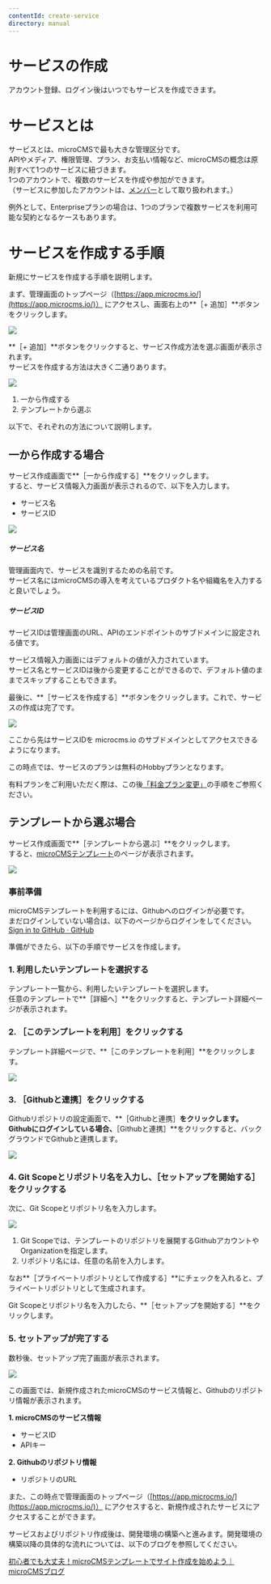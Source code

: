 ```yaml
---
contentId: create-service
directory: manual
---
```


# サービスの作成

アカウント登録、ログイン後はいつでもサービスを作成できます。

サービスとは
======

サービスとは、microCMSで最も大きな管理区分です。  
APIやメディア、権限管理、プラン、お支払い情報など、microCMSの概念は原則すべて1つのサービスに紐づきます。  
1つのアカウントで、複数のサービスを作成や参加ができます。  
（サービスに参加したアカウントは、[メンバー](/manual/manage-members)として取り扱われます。）

例外として、Enterpriseプランの場合は、1つのプランで複数サービスを利用可能な契約となるケースもあります。

サービスを作成する手順
===========

新規にサービスを作成する手順を説明します。  
  
まず、管理画面のトップページ（[https://app.microcms.io/](https://app.microcms.io/)） にアクセスし、画面右上の**［+ 追加］**ボタンをクリックします。  
  
![](https://images.microcms-assets.io/assets/d6af1616730544a596d299c20834f460/ded89c3391524747814675e64ab0a9c8/CleanShot%202024-08-09%20at%2013.40.53%402x.png)  
  
**［+ 追加］**ボタンをクリックすると、サービス作成方法を選ぶ画面が表示されます。  
サービスを作成する方法は大きく二通りあります。  
  
![](https://images.microcms-assets.io/assets/d6af1616730544a596d299c20834f460/5b2cc9f75b3c4e76b731ecaf99b80f1b/CleanShot%202024-08-09%20at%2013.41.18%402x.png)

1.  一から作成する
2.  テンプレートから選ぶ

  
以下で、それぞれの方法について説明します。  

一から作成する場合
---------

サービス作成画面で**［一から作成する］**をクリックします。  
すると、サービス情報入力画面が表示されるので、以下を入力します。

*   サービス名
*   サービスID

![](https://images.microcms-assets.io/assets/d6af1616730544a596d299c20834f460/ae91b440fccc4644b42f973a7f97e466/CleanShot%202024-08-09%20at%2013.43.06%402x.png)

##### サービス名

管理画面内で、サービスを識別するための名前です。  
サービス名にはmicroCMSの導入を考えているプロダクト名や組織名を入力すると良いでしょう。  

##### サービスID

サービスIDは管理画面のURL、APIのエンドポイントのサブドメインに設定される値です。

サービス情報入力画面にはデフォルトの値が入力されています。  
サービス名とサービスIDは後から変更することができるので、デフォルト値のままでスキップすることもできます。

  
最後に、**［サービスを作成する］**ボタンをクリックします。これで、サービスの作成は完了です。  
  
![](https://images.microcms-assets.io/assets/d6af1616730544a596d299c20834f460/a1c318ddf8fa44719b3a04c7cebf4d72/%E3%82%B9%E3%82%AF%E3%83%AA%E3%83%BC%E3%83%B3%E3%82%B7%E3%83%A7%E3%83%83%E3%83%88%202023-03-15%2016.52.25.png)  
  
ここから先はサービスIDを microcms.io のサブドメインとしてアクセスできるようになります。

この時点では、サービスのプランは無料のHobbyプランとなります。

有料プランをご利用いただく際は、この後[「料金プラン変更」](/manual/change-plan-and-billing)の手順をご参照ください。

テンプレートから選ぶ場合
------------

サービス作成画面で**［テンプレートから選ぶ］**をクリックします。  
すると、[microCMSテンプレート](https://templates.microcms.io/)のページが表示されます。  
  
![](https://images.microcms-assets.io/assets/d6af1616730544a596d299c20834f460/9b477a9c788346df894240a0c05e765b/CleanShot%202024-08-14%20at%2017.10.32%402x.png)  

### 事前準備

microCMSテンプレートを利用するには、Githubへのログインが必要です。  
まだログインしていない場合は、以下のページからログインをしてください。  
[Sign in to GitHub · GitHub](https://github.com/login)  
  
準備ができたら、以下の手順でサービスを作成します。  

### 1\. 利用したいテンプレートを選択する

テンプレート一覧から、利用したいテンプレートを選択します。  
任意のテンプレートで**［詳細へ］**をクリックすると、テンプレート詳細ページが表示されます。  

### 2\. ［このテンプレートを利用］をクリックする

テンプレート詳細ページで、**［このテンプレートを利用］**をクリックします。  
  
![](https://images.microcms-assets.io/assets/d6af1616730544a596d299c20834f460/9e9a3813722b4f0b9b5462a26c535014/CleanShot%202024-08-14%20at%2017.14.06%402x.png)  

### 3\. ［Githubと連携］をクリックする

Githubリポジトリの設定画面で、**［Githubと連携］**をクリックします。  
Githubにログインしている場合、**［Githubと連携］**をクリックすると、バックグラウンドでGithubと連携します。  
  
![](https://images.microcms-assets.io/assets/d6af1616730544a596d299c20834f460/ba749270751547d2a0e51826d4738b79/CleanShot%202024-08-14%20at%2017.20.46%402x.png)

### 4\. Git Scopeとリポジトリ名を入力し、［セットアップを開始する］をクリックする

次に、Git Scopeとリポジトリ名を入力します。  
  
![](https://images.microcms-assets.io/assets/d6af1616730544a596d299c20834f460/7678f7a0afc84267b1c5ca8a8b201849/CleanShot%202024-08-14%20at%2017.31.50%402x.png)  

1.  Git Scopeでは、テンプレートのリポジトリを展開するGithubアカウントやOrganizationを指定します。
2.  リポジトリ名には、任意の名前を入力します。

  
なお**［プライベートリポジトリとして作成する］**にチェックを入れると、プライベートリポジトリとして生成されます。  
  
Git Scopeとリポジトリ名を入力したら、**［セットアップを開始する］**をクリックします。  

### 5\. セットアップが完了する

数秒後、セットアップ完了画面が表示されます。  
  
![](https://images.microcms-assets.io/assets/d6af1616730544a596d299c20834f460/4b71d2703a254e469ed97842fcc865d9/CleanShot%202024-08-14%20at%2017.34.43%402x.png)  
  
この画面では、新規作成されたmicroCMSのサービス情報と、Githubのリポジトリ情報が表示されます。  
  
**1\. microCMSのサービス情報**

*   サービスID
*   APIキー

**2\. Githubのリポジトリ情報**

*   リポジトリのURL

  
また、この時点で管理画面のトップページ（[https://app.microcms.io/](https://app.microcms.io/)） にアクセスすると、新規作成されたサービスにアクセスすることができます。

サービスおよびリポジトリ作成後は、開発環境の構築へと進みます。開発環境の構築以降の具体的な流れについては、以下のブログを参照してください。

[初心者でも大丈夫！microCMSテンプレートでサイト作成を始めよう｜microCMSブログ](https://blog.microcms.io/how-to-make-easy-microcms-site/)